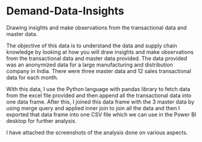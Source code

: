 # Demand-Data-Insights
Drawing insights and make observations from the transactional data and master data.

The objective of this data is to understand the data and supply chain knowledge by looking at how you will draw insights and make observations from the transactional data and master data provided. The data provided was an anonymized data for a large manufacturing and distribution company in India. There were three master data and 12 sales transactional data for each month.

With this data, I use the Python language with pandas library to fetch data from the excel file provided and then append all the transactional data into one data frame. After this, I joined this data frame with the 3 master data by using merge query and applied inner join to join all the data and then I exported that data frame into one CSV file which we can use in the Power BI desktop for further analysis.

I have attached the screenshots of the analysis done on various aspects.
